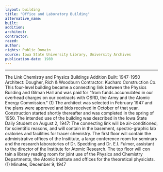 ```yaml
---
layout: building
title: "Office and Laboratory Building"
alternative_name: 
built: 
addition:
architect: 
contractor: 
razed: 
author:
rights: Public Domain
source: Iowa State University Library, University Archives
publication-date: 1980 
---
```

---

The Link 
Chemistry and Physics Buildings Addition 
Built: 1947-1950 Architect: Dougher, Rich & Woodburn Contractor: Kucharo Construction Co. 
This four-level building became a connecting link between the Physics Building and Gilman Hall and was paid for "from funds accumulated in our overhead charges on our contracts with OSRD, the Army and the Atomic Energy Commission." (1) 
The architect was selected in February 1947 and the plans were approved and bids received in October of that year. Construction started shortly thereafter and was completed in the spring of 1950. 
The intended use of the building was described in the Iowa State Daily Student on August 2, 1947: 
The connecting link will be air-conditioned, for scientific reasons, and will contain in the basement, spectro-graphic lab oratories and facilities for tracer chemistry. The first floor will contain the administrative offices of the Insititute, a large conference room for seminars and the research laboratories of Dr. Spedding and Dr. E.I. Fulmer, assistant to the director of the Institute for Atomic Research. The top floor will con tain a library reading room for joint use of the Physics and Chemistry Departments, the Atomic Institute and offices for the theoretical physicists. 
(1) Minutes, December 9, 1947
